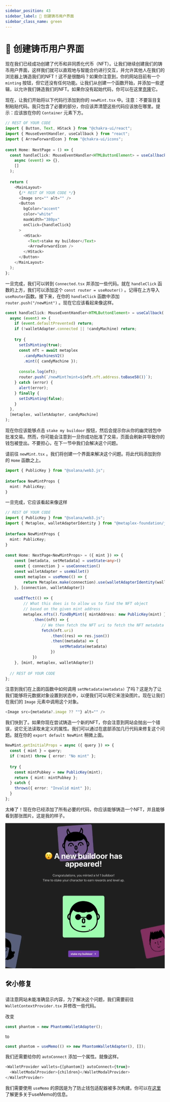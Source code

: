 ```yaml
---
sidebar_position: 43
sidebar_label: 🎨 创建铸币用户界面
sidebar_class_name: green
---
```


# 🎨 创建铸币用户界面

现在我们已经成功创建了代币和非同质化代币（NFT）。让我们继续创建我们的铸币用户界面，这样我们就可以直观地与智能合约进行交互，并允许其他人在我们的浏览器上铸造我们的NFT！这不是很酷吗？如果你注意到，你的网站目前有一个 `minting` 按钮，但它还没有任何功能。让我们从创建一个函数开始，并添加一些逻辑，以允许我们铸造我们的NFT。如果你没有起始代码，你可以在这里[克隆](https://github.com/buildspace/buildspace-buildoors/tree/solution-core-2-candy-machine)它。

现在，让我们开始将以下代码行添加到你的 `newMint.tsx` 中。注意：不要盲目复制粘贴代码。我只包含了必要的部分，你应该弄清楚这些代码应该放在哪里。提示：应该放在你的 `Container` 元素下方。

```ts
// REST OF YOUR CODE
import { Button, Text, HStack } from "@chakra-ui/react";
import { MouseEventHandler, useCallback } from "react";
import { ArrowForwardIcon } from "@chakra-ui/icons";

const Home: NextPage = () => {
  const handleClick: MouseEventHandler<HTMLButtonElement> = useCallback(
    async (event) => {},
    []
  );

  return (
    <MainLayout>
      {/* REST OF YOUR CODE */}
      <Image src="" alt="" />
      <Button
        bgColor="accent"
        color="white"
        maxWidth="380px"
        onClick={handleClick}
      >
        <HStack>
          <Text>stake my buildoor</Text>
          <ArrowForwardIcon />
        </HStack>
      </Button>
    </MainLayout>
  );
};
```

一旦完成，我们可以转到 `Connected.tsx` 并添加一些代码。就在 `handleClick` 函数的上方，我们可以添加这个 `const router = useRouter()` 。记得在上方导入`useRouter`函数。接下来，在你的 `handleClick` 函数中添加 `router.push("/newMint")` 。现在它应该看起来像这样。

```ts
const handleClick: MouseEventHandler<HTMLButtonElement> = useCallback(
  async (event) => {
    if (event.defaultPrevented) return;
    if (!walletAdapter.connected || !candyMachine) return;

    try {
      setIsMinting(true);
      const nft = await metaplex
        .candyMachinesV2()
        .mint({ candyMachine });

      console.log(nft);
      router.push(`/newMint?mint=${nft.nft.address.toBase58()}`);
    } catch (error) {
      alert(error);
    } finally {
      setIsMinting(false);
    }
  },
  [metaplex, walletAdapter, candyMachine]
);
```

现在你应该能够点击 `stake my buildoor` 按钮，然后会提示你从你的幽灵钱包中批准交易。然而，你可能会注意到一旦你成功批准了交易，页面会刷新并导致你的钱包被登出。不要担心，在下一节中我们会解决这个问题。

请前往 `newMint.tsx` 。我们将创建一个界面来解决这个问题。将此代码添加到你的 `Home` 函数之上。

```ts
import { PublicKey } from "@solana/web3.js";

interface NewMintProps {
  mint: PublicKey;
}
```

一旦完成，它应该看起来像这样


```ts
// REST OF YOUR CODE
import { PublicKey } from "@solana/web3.js";
import { Metaplex, walletAdapterIdentity } from "@metaplex-foundation/js";

interface NewMintProps {
  mint: PublicKey;
}

const Home: NextPage<NewMintProps> = ({ mint }) => {
    const [metadata, setMetadata] = useState<any>()
    const { connection } = useConnection()
    const walletAdapter = useWallet()
    const metaplex = useMemo(() => {
        return Metaplex.make(connection).use(walletAdapterIdentity(walletAdapter))
    }, [connection, walletAdapter])

    useEffect(() => {
        // What this does is to allow us to find the NFT object
        // based on the given mint address
        metaplex.nfts().findByMint({ mintAddress: new PublicKey(mint) })
            .then((nft) => {
                // We then fetch the NFT uri to fetch the NFT metadata
                fetch(nft.uri)
                    .then((res) => res.json())
                    .then((metadata) => {
                        setMetadata(metadata)
                    })
            })
    }, [mint, metaplex, walletAdapter])

  // REST OF YOUR CODE
};
```

注意到我们在上面的函数中如何调用 `setMetadata(metadata)` 了吗？这是为了让我们能够将元数据对象设置到状态中，以便我们可以用它来渲染图片。现在让我们在我们的 `Image` 元素中调用这个对象。

```ts
<Image src={metadata?.image ?? ""} alt="" />
```

我们快到了。如果你现在尝试铸造一个新的NFT，你会注意到网站会抛出一个错误，说它无法读取未定义的属性。我们可以通过在底部添加几行代码来修复这个问题。就在你的 `export default NewMint` 稍微上面。

```ts
NewMint.getInitialProps = async ({ query }) => {
  const { mint } = query;
  if (!mint) throw { error: "No mint" };

  try {
    const mintPubkey = new PublicKey(mint);
    return { mint: mintPubkey };
  } catch {
    throws({ error: "Invalid mint" });
  }
};

```

太棒了！现在你已经添加了所有必要的代码，你应该能够铸造一个NFT，并且能够看到那张图片。这是我的样子。

![](./img/mint-nft-displayt.png)

## 🛠️小修复

请注意网站未能准确显示内容，为了解决这个问题，我们需要前往 `WalletContextProvider.tsx` 并修改一些代码。

改变

```ts
const phantom = new PhantomWalletAdapter();
```

to

```ts
const phantom = useMemo(() => new PhantomWalletAdapter(), []);
```

我们还需要给你的 `autoConnect` 添加一个属性。就像这样。

```ts
<WalletProvider wallets={[phantom]} autoConnect={true}>
  <WalletModalProvider>{children}</WalletModalProvider>
</WalletProvider>
```

我们需要使用 `useMemo` 的原因是为了防止钱包适配器被多次构建。你可以在[这里](https://reactjs.org/docs/hooks-reference.html#usememo?utm_source=buildspace.so&utm_medium=buildspace_project)了解更多关于useMemo的信息。
